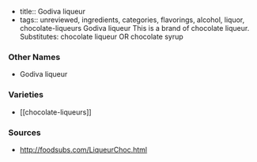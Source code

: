 - title:: Godiva liqueur
- tags:: unreviewed, ingredients, categories, flavorings, alcohol, liquor, chocolate-liqueurs
Godiva liqueur This is a brand of chocolate liqueur. Substitutes: chocolate liqueur OR chocolate syrup

### Other Names

* Godiva liqueur

### Varieties

* [[chocolate-liqueurs]]

### Sources
* http://foodsubs.com/LiqueurChoc.html
